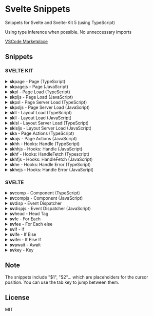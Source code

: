 # Svelte Snippets

Snippets for Svelte and Svelte-Kit 5 (using TypeScript)

Using type inference when possible. No unneccessary imports

[VSCode Marketplace](https://marketplace.visualstudio.com/items?itemName=JakobKruse.svelte-kit-snippets)

## Snippets

### SVELTE KIT

<details>
<summary markdown="span"><b>sk</b>page -  Page (TypeScript)</summary>

```ts
<script lang="ts">
  import type {PageData} from './\$types'; export let page: PageData; $1
</script>;

$0;
```

</details>


<details>
<summary markdown="span"><b>sk</b>pagejs -  Page (JavaScript)</summary>

```ts
<script>/** @type {import("./$types").PageData} */ export let page; $1</script>;

$0;
```

</details>


<details>
<summary markdown="span"><b>sk</b>pl -  Page Load (TypeScript)</summary>

```ts
import type { PageLoad } from './\$types';

export const load: PageLoad = async (${1:event}) => {
   $2
   return {
     $0
   };
};
```

</details>


<details>
<summary markdown="span"><b>sk</b>pljs -  Page Load (JavaScript)</summary>

```ts
/** @type {import('./\$types').PageLoad} */
export const load = async (${1:event}) => {
   $2
   return {
     $0
   };
};
```

</details>


<details>
<summary markdown="span"><b>sk</b>psl -  Page Server Load (TypeScript)</summary>

```ts
import type { PageServerLoad } from './\$types';

export const load: PageServerLoad = async (${1:event}) => {
   $2
   return {
     $0
   };
};
```

</details>


<details>
<summary markdown="span"><b>sk</b>psljs -  Page Server Load (JavaScript)</summary>

```ts
/** @type {import('./\$types').PageServerLoad} */
export const load = async (${1:event}) => {
   $2
   return {
     $0
   };
};
```

</details>


<details>
<summary markdown="span"><b>sk</b>ll -  Layout Load (TypeScript)</summary>

```ts
import type { LayoutLoad } from './\$types';

export const load: LayoutLoad = async (${1:event}) => {
   $2
   return {
     $0
   };
};
```

</details>


<details>
<summary markdown="span"><b>sk</b>ll -  Layout Load (JavaScript)</summary>

```ts
/** @type {import('./\$types').LayoutLoad} */
export const load = async (${1:event}) => {
   $2
   return {
     $0
   };
};
```

</details>


<details>
<summary markdown="span"><b>sk</b>lsl -  Layout Server Load (TypeScript)</summary>

```ts
import type { LayoutServerLoad } from './\$types';

export const load: LayoutServerLoad = async (${1:event}) => {
   $2
   return {
     $0
   };
};
```

</details>


<details>
<summary markdown="span"><b>sk</b>lsljs -  Layout Server Load (JavaScript)</summary>

```ts
/** @type {import('./\$types').LayoutServerLoad} */
export const load = async (${1:event}) => {
   $2
   return {
     $0
   };
};
```

</details>


<details>
<summary markdown="span"><b>sk</b>a -  Page Actions (TypeScript)</summary>

```ts
import { Actions } from './\$types';

export const actions: Actions = {
   async ${1:default}({ $2 }) {
     $3
   }
};
```

</details>


<details>
<summary markdown="span"><b>sk</b>ajs -  Page Actions (JavaScript)</summary>

```ts
/** @type {import('./\$types').Actions} */
export const actions = {
   async ${1:default}({ $1 }) {
     $2
   }
};
```

</details>


<details>
<summary markdown="span"><b>sk</b>hh -  Hooks: Handle (TypeScript)</summary>

```ts
import type { Handle } from "./$types";

export const handle: Handle = async ({ request, resolve }) => {
  $1;
  return resolve(request);
};
```

</details>


<details>
<summary markdown="span"><b>sk</b>hhjs -  Hooks: Handle (JavaScript)</summary>

```ts
/** @type {import('./\$types').Handle} */
export const handle = async ({ event, resolve }) => {
  $1;
  return resolve(event);
};
```

</details>


<details>
<summary markdown="span"><b>sk</b>hf -  Hooks: HandleFetch (Typescript)</summary>

```ts
import type { HandleFetch } from "./$types";

export const handle: HandleFetch = async ({ request, fetch }) => {
  $1;
  return resolve(request);
};
```

</details>


<details>
<summary markdown="span"><b>sk</b>hfjs -  Hooks: HandleFetch (JavaScript)</summary>

```ts
/** @type {import('./\$types').HandleFetch} */
export const handle = async ({ request, fetch }) => {
  $1;
};
```

</details>


<details>
<summary markdown="span"><b>sk</b>he -  Hooks: Handle Error (TypeScript)</summary>

```ts
import type { HandleError } from "./$types";

export const handle: HandleError = async ({ error, event }) => {
  $2;
};
```

</details>


<details>
<summary markdown="span"><b>sk</b>hejs -  Hooks: Handle Error (JavaScript)</summary>

```ts
/** @type {import('./\$types').HandleError} */
export const handle = async ({ error, event }) => {
  $1;
};
```

</details>
    


### SVELTE

<details>
<summary markdown="span"><b>sv</b>comp -  Component (TypeScript)</summary>

```ts
<script lang="ts">$1</script>;

$0;
```

</details>


<details>
<summary markdown="span"><b>sv</b>compjs -  Component (JavaScript)</summary>

```ts
<script>$1</script>;

$0;
```

</details>


<details>
<summary markdown="span"><b>sv</b>disp -  Event Dispatcher</summary>

```ts
import { createEventDispatcher } from "svelte";

const dispatch = createEventDispatcher<{ $1: $2 }>();
$0;
```

</details>


<details>
<summary markdown="span"><b>sv</b>dispjs -  Event Dispatcher (JavaScript)</summary>

```ts
import { createEventDispatcher } from "svelte";

const dispatch = createEventDispatcher();
$0;
```

</details>


<details>
<summary markdown="span"><b>sv</b>head -  Head Tag</summary>

```ts
<svelte:head>$1</svelte:head>;
$0;
```

</details>


<details>
<summary markdown="span"><b>sv</b>fe -  For Each</summary>

```ts
{#each $1 as $2 ($3)}
   $0
{/each}
$0
```

</details>


<details>
<summary markdown="span"><b>sv</b>fee -  For Each else</summary>

```ts
{#each $1 as $2 ($3)}
   $4
{:else}
   $5
{/each}
$0
```

</details>


<details>
<summary markdown="span"><b>sv</b>if -  If</summary>

```ts
{#if $1}
   $2
{/if}
$0
```

</details>


<details>
<summary markdown="span"><b>sv</b>ife -  If Else</summary>

```ts
{#if $1}
   $2
{:else}
   $3
{/if}
$0
```

</details>


<details>
<summary markdown="span"><b>sv</b>ifei -  If Else If</summary>

```ts
{#if $1}
   $2
{:else if $3}
   $4
{/if}
$0
```

</details>


<details>
<summary markdown="span"><b>sv</b>await -  Await</summary>

```ts
{#await $1}
   $2
{:then $3}
   $4
{/await}
$0
```

</details>


<details>
<summary markdown="span"><b>sv</b>key -  Key</summary>

```ts
{#key $1}
   $2
{/key}
$0
```

</details>
    


## Note

The snippets include "$1", "$2"... which are placeholders for the cursor position. You can use the tab key to jump between them.

## License

MIT
